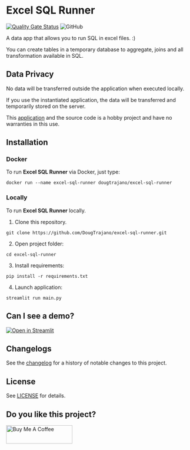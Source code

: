# Excel SQL Runner

[![Quality Gate Status](https://sonarcloud.io/api/project_badges/measure?project=DougTrajano_excel-sql-runner&metric=alert_status)](https://sonarcloud.io/dashboard?id=DougTrajano_excel-sql-runner)
![GitHub](https://img.shields.io/github/license/DougTrajano/excel-sql-runner)

A data app that allows you to run SQL in excel files. :)

You can create tables in a temporary database to aggregate, joins and all transformation available in SQL.

## Data Privacy

No data will be transferred outside the application when executed locally.

If you use the instantiated application, the data will be transferred and temporarily stored on the server.

This [application](https://share.streamlit.io/dougtrajano/excel-sql-runner/main/main.py) and the source code is a hobby project and have no warranties in this use.

## Installation

### Docker

To run **Excel SQL Runner** via Docker, just type:

```
docker run --name excel-sql-runner dougtrajano/excel-sql-runner
```

### Locally

To run **Excel SQL Runner** locally.

1. Clone this repository.

```
git clone https://github.com/DougTrajano/excel-sql-runner.git
```

2. Open project folder:

```
cd excel-sql-runner
```

3. Install requirements:

```
pip install -r requirements.txt
```

4. Launch application:

```
streamlit run main.py
```

## Can I see a demo?

[![Open in Streamlit](https://static.streamlit.io/badges/streamlit_badge_black_white.svg)](https://share.streamlit.io/dougtrajano/excel-sql-runner/main/main.py)

## Changelogs

See the [changelog](CHANGELOG.md) for a history of notable changes to this project.

## License

See [LICENSE](LICENSE) for details.

## Do you like this project?

<a href="https://www.buymeacoffee.com/dougtrajano" target="_blank"><img src="https://cdn.buymeacoffee.com/buttons/v2/default-yellow.png" alt="Buy Me A Coffee" width="180" height="50" ></a>